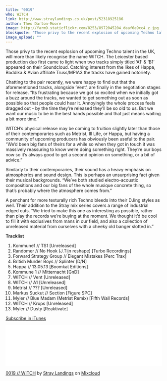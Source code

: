 ```yaml
---
title: "0019"
who: WITCH
link: http://www.straylandings.co.uk/post/52318925186
author: Theo Darton-Moore
image: http://farm9.staticflickr.com/8253/8972045204_daaf6a9cc4_z.jpg
blockquote: 'Those privy to the recent explosion of upcoming Techno talent in the UK, will more than likely recognise the name WITCH. The Leicester based production duo first came to light when two tracks simply titled ‘A1’ & ‘B1’ appeared on their Soundcloud. Catching interest from the likes of Happa, Boddika & Avian affiliate Truss/MPIA3 the tracks have gained notoriety.   '
image_upload: ""
---
```

Those privy to the recent explosion of upcoming Techno talent in the UK, will more than likely recognise the name WITCH. The Leicester based production duo first came to light when two tracks simply titled ‘A1’ & ‘B1’ appeared on their Soundcloud. Catching interest from the likes of Happa, Boddika & Avian affiliate Truss/MPIA3 the tracks have gained notoriety.   
  
Chatting to the pair recently, we were happy to find out that the aforementioned tracks, alongside ‘Vent’, are finally in the negotiation stages for release. “Its frustrating because we got so excited when we initially got a buzz around the tracks, we wanted to get something out as soon as possible so that people could hear it. Annoyingly the whole process feels dragged out - by the time they’re released they’ll be so old to us. But we want our music to be in the best hands possible and that just means waiting a bit more time.”  
  
WITCH’s physical release may be coming to fruition slightly later than those of their contemporaries such as Metrist, Ill Life, or Happa, but having a community of upcoming producers has obviously been useful to the pair. “We’d been big fans of theirs for a while so when they got in touch it was massively reassuring to know we’re doing something right. They’re our boys now so it’s always good to get a second opinion on something, or a bit of advice.”  
  
Similarly to their contemporaries, their sound has a heavy emphasis on atmospherics and sound design. This is perhaps an unsurprising fact given their musical backgrounds. “We’ve both studied electro-acoustic compositions and our big fans of the whole musique concrete thing, so that’s probably where the atmosphere comes from.”  
  
A penchant for more texturally rich Techno bleeds into their DJing styles as well. Their addition to the Stray mix series covers a range of industrial edged cuts. “We tried to make this one as interesting as possible, rather than play the records we’re buying at the moment. We thought it’d be cool to fill it with exclusives from mans in our field, and also a collection of unreleased material from ourselves with a cheeky old banger slotted in.”

**Tracklist**

  1. Kommune1 // TS1 [Unreleased] 
  2. Randomer // No Hook (J.Tijn reshape) [Turbo Recordings] 
  3. Forward Strategy Group // Elegant Mistakes [Perc Trax] 
  4. British Murder Boys // Splinter [D/N] 
  5. Happa // 13.05.13 [Boomkat Editions] 
  6. Kommune 1 // Mitternacht [GnD] 
  7. WITCH // Vent [Unreleased] 
  8. WITCH // A1 [Unreleased] 
  9. Metrist // ??? [Unreleased] 
  10. Markus Suckut // Section [Figure SPC] 
  11. Myler // Blue Madam (Metrist Remix) [Fifth Wall Records] 
  12. WITCH // Krups [Unreleased] 
  13. Myler // Dusty [Reaktivate]

[Subscribe in iTunes](https://itunes.apple.com/gb/podcast/stray-landings-mix-series/id556425050?mt=2)

<iframe frameborder="0" height="132" src="//www.mixcloud.com/widget/iframe/?feed=http%3A%2F%2Fwww.mixcloud.com%2Fstraylandings%2F0019-witch%2F&embed_uuid=7514e9d0-6f63-445d-bc7d-99291a1f3896&stylecolor=&embed_type=widget_standard" width="100%"></iframe>

[0019 // WITCH](http://www.mixcloud.com/straylandings/0019-witch/?utm_source=widget&utm_medium=web&utm_campaign=base_links&utm_term=resource_link) by [Stray Landings](http://www.mixcloud.com/straylandings/?utm_source=widget&utm_medium=web&utm_campaign=base_links&utm_term=profile_link) on [ Mixcloud](http://www.mixcloud.com/?utm_source=widget&utm_medium=web&utm_campaign=base_links&utm_term=homepage_link)